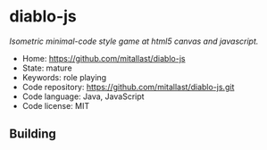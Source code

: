 # diablo-js

_Isometric minimal-code style game at html5 canvas and javascript._

- Home: https://github.com/mitallast/diablo-js
- State: mature
- Keywords: role playing
- Code repository: https://github.com/mitallast/diablo-js.git
- Code language: Java, JavaScript
- Code license: MIT

## Building

